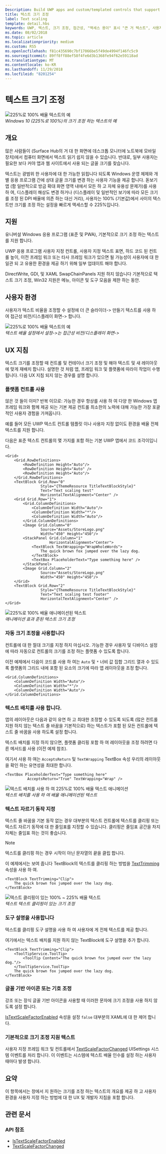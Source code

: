 ```yaml
---
Description: Build UWP apps and custom/templated controls that support platform text scaling.
title: 텍스트 크기 조정
label: Text scaling
template: detail.hbs
keywords: UWP, 텍스트, 크기 조정, 접근성, "액세스 용이" 표시 "큰 거 텍스트", 사용자 조작, 입력
ms.date: 08/02/2018
ms.topic: article
ms.localizationpriority: medium
ms.custom: RS5
ms.openlocfilehash: f81c435690c7bf17066be5f49de4994f146fc5c9
ms.sourcegitcommit: 89ff8ff88ef58f4fe6d3b1368fe94f62e59118ad
ms.translationtype: MT
ms.contentlocale: ko-KR
ms.lasthandoff: 11/29/2018
ms.locfileid: "8201254"
---
```

# <a name="text-scaling"></a>텍스트 크기 조정

![225%로 100% 배율 텍스트의 예](images/coretext/text-scaling-news-hero-small.png)  
*Windows 10 (225%로 100%)의 크기 조정 하는 텍스트의 예*

## <a name="overview"></a>개요

많은 사람들이 (Surface Hub의 거 대 한 화면에 데스크톱 모니터에 노트북에 모바일 장치)에서 컴퓨터 화면에서 텍스트 읽기 쉽지 않을 수 있습니다. 반대로, 일부 사용자는 필요한 보다 커야 앱과 웹 사이트에서 사용 되는 글꼴 크기를 찾습니다.

텍스트는 광범위 한 사용자에 대 한 가능한 읽힙니다 되도록 Windows 운영 체제와 개별 응용 프로그램 간에 상대 글꼴 크기를 변경 하는 사용자 기능을 제공 합니다. 돋보기 앱 (함 일반적으로 방금 확대 화면 영역 내에서 모든 하 고 자체 유용성 문제가)를 사용 하 여, 디스플레이 해상도 변경 하거나 (디스플레이 및 일반적인 보기에 따라 모든 크기를 조정 된 DPI 배율에 의존 하는 대신 거리), 사용자는 100% (기본값)에서 사이의 텍스트만 크기를 조정 하는 설정을 빠르게 액세스할 수 225%입니다.

## <a name="support"></a>지원

유니버설 Windows 응용 프로그램 (표준 및 PWA), 기본적으로 크기 조정 하는 텍스트를 지원 합니다.

UWP 응용 프로그램 사용자 지정 컨트롤, 사용자 지정 텍스트 표면, 하드 코드 된 컨트롤 높이, 이전 프레임 워크 또는 타사 프레임 워크가 있으면 될 가능성이 사용자에 대 한 일관 되 고 유용한 환경을 제공 하기 위해 일부 업데이트 해야 합니다.  

DirectWrite, GDI, 및 XAML SwapChainPanels 지원 하지 않습니다 기본적으로 텍스트 크기 조정, Win32 지원은 메뉴, 아이콘 및 도구 모음을 제한 하는 동안.  

<!-- If you want to support text scaling in your application with these frameworks, you’ll need to support the text scaling change event outlined below and provide alternative sizes for your UI and content.   -->

## <a name="user-experience"></a>사용자 환경

사용자가 텍스트 비율을 조정할 수 설정에 더 큰 슬라이더-> 만들기 텍스트를 사용 하 여 접근성 비전/디스플레이 화면-> 합니다.

![225%로 100% 배율 텍스트의 예](images/coretext/text-scaling-settings-100-small.png)  
*텍스트 배율 설정에서 설정->는 접근성 비전/디스플레이 화면->*

## <a name="ux-guidance"></a>UX 지침

텍스트 크기를 조정할 때 컨트롤 및 컨테이너 크기 조정 및 해야 텍스트 및 새 레이아웃에 맞게 재배치 합니다. 설명한 것 처럼 앱, 프레임 워크 및 플랫폼에 따라이 작업이 수행 됩니다. 다음 UX 지침 되지 않는 경우를 설명 합니다.

### <a name="use-the-platform-controls"></a>플랫폼 컨트롤 사용

않은 것 들이 이미? 반복 이므로: 가능한 경우 항상를 사용 하 여 다양 한 Windows 앱 프레임 워크와 함께 제공 되는 기본 제공 컨트롤 최소한의 노력에 대해 가능한 가장 포괄적인 사용자 경험을 가져옵니다.

예를 들어 모든 UWP 텍스트 컨트롤 템플릿 이나 사용자 지정 없이도 환경을 배율 전체 텍스트를 지원 합니다.

다음은 표준 텍스트 컨트롤의 몇 가지를 포함 하는 기본 UWP 앱에서 코드 조각이입니다.

``` xaml
<Grid>
    <Grid.RowDefinitions>
        <RowDefinition Height="Auto"/>
        <RowDefinition Height="Auto" />
        <RowDefinition Height="Auto"/>
    </Grid.RowDefinitions>
    <TextBlock Grid.Row="0" 
                Style="{ThemeResource TitleTextBlockStyle}"
                Text="Text scaling test" 
                HorizontalTextAlignment="Center" />
    <Grid Grid.Row="1">
        <Grid.ColumnDefinitions>
            <ColumnDefinition Width="Auto"/>
            <ColumnDefinition Width="*"/>
            <ColumnDefinition Width="Auto"/>
        </Grid.ColumnDefinitions>
        <Image Grid.Column="0" 
                Source="Assets/StoreLogo.png" 
                Width="450" Height="450"/>
        <StackPanel Grid.Column="1" 
                    HorizontalAlignment="Center">
            <TextBlock TextWrapping="WrapWholeWords">
                The quick brown fox jumped over the lazy dog.
            </TextBlock>
            <TextBox PlaceholderText="Type something here" />
        </StackPanel>
        <Image Grid.Column="2" 
                Source="Assets/StoreLogo.png" 
                Width="450" Height="450"/>
    </Grid>
    <TextBlock Grid.Row="2" 
                Style="{ThemeResource TitleTextBlockStyle}"
                Text="Text scaling test footer" 
                HorizontalTextAlignment="Center" />
</Grid>
```

![225%로 100% 배율 애니메이션된 텍스트](images/coretext/text-scaling.gif)  
*애니메이션 효과 준된 텍스트 크기 조정*

### <a name="use-auto-sizing"></a>자동 크기 조정을 사용합니다

컨트롤에 대 한 절대 크기를 지정 하지 마십시오. 가능한 경우 사용자 및 디바이스 설정에 따라 자동으로 컨트롤의 크기를 조정 하는 플랫폼 수 있도록 합니다.  

이전 예제에서 다음이 코드를 사용 하 여는 `Auto` 및 `*` 너비 값 집합 그리드 열과 수 있도록 플랫폼의 그리드 내에 포함 된 요소의 크기에 따라 앱 레이아웃을 조정 합니다.

``` xaml
<Grid.ColumnDefinitions>
    <ColumnDefinition Width="Auto"/>
    <ColumnDefinition Width="*"/>
    <ColumnDefinition Width="Auto"/>
</Grid.ColumnDefinitions>
```

### <a name="use-text-wrapping"></a>텍스트 배치를 사용 합니다.

앱의 레이아웃은 다음과 같이 유연 하 고 최대한 조정할 수 있도록 되도록 (많은 컨트롤 지원 하지 않는 텍스트 줄 바꿈을 기본적으로) 하는 텍스트가 포함 된 모든 컨트롤에 텍스트 줄 바꿈을 사용 하도록 설정 합니다.

텍스트 배치를 지정 하지 않으면, 플랫폼 클리핑 포함 하 여 레이아웃을 조정 하려면 다른 메서드를 사용 (이전 예제 참조).

여기서 사용 하 여는 `AcceptsReturn` 및 `TextWrapping` TextBox 속성 우리의 레이아웃을 확인 하는 유연성을 최대한 합니다.

``` xaml
<TextBox PlaceholderText="Type something here" 
          AcceptsReturn="True" TextWrapping="Wrap" />
```

![텍스트 배치를 사용 하 여 225%로 100% 배율 텍스트 애니메이션](images/coretext/text-scaling-textwrap.gif)  
*텍스트 배치를 사용 하 여 배율 애니메이션된 텍스트*

### <a name="specify-text-trimming-behavior"></a>텍스트 자르기 동작 지정

텍스트 줄 바꿈을 기본 동작 없는 경우 대부분의 텍스트 컨트롤에 텍스트를 클리핑 또는 텍스트 자르기 동작에 대 한 줄임표를 지정할 수 있습니다. 클리핑은 줄임표 공간을 차지 자체는 줄임표 하는 것이 좋습니다.

> [!NOTE]
> 텍스트를 클리핑 하는 경우 시작이 아닌 문자열의 끝을 클립 합니다.

이 예제에서는 보여 줍니다 TextBlock의 텍스트를 클리핑 하는 방법을 [TextTrimming](https://docs.microsoft.com/uwp/api/windows.ui.xaml.controls.textblock.texttrimming) 속성을 사용 하 여.

``` xaml
<TextBlock TextTrimming="Clip">
    The quick brown fox jumped over the lazy dog.
</TextBlock>
```

![텍스트 클리핑이 있는 100% ~ 225% 배율 텍스트](images/coretext/text-scaling-clipping-small.png)  
*텍스트 텍스트 클리핑이 있는 크기 조정*

### <a name="use-a-tooltip"></a>도구 설명을 사용합니다

텍스트를 클리핑 도구 설명을 사용 하 여 사용자에 게 전체 텍스트를 제공 합니다.

여기에서는 텍스트 배치를 지원 하지 않는 TextBlock에 도구 설명을 추가 합니다.

``` xaml
<TextBlock TextTrimming="Clip">
    <ToolTipService.ToolTip>
        <ToolTip Content="The quick brown fox jumped over the lazy dog."/>
    </ToolTipService.ToolTip>
    The quick brown fox jumped over the lazy dog.
</TextBlock>
```

### <a name="dont-scale-font-based-icons-or-symbols"></a>글꼴 기반 아이콘 또는 기호 조정

강조 또는 장식 글꼴 기반 아이콘을 사용할 때 이러한 문자에 크기 조정을 사용 하지 않도록 설정 합니다.

[IsTextScaleFactorEnabled](https://docs.microsoft.com/uwp/api/windows.ui.xaml.controls.control.istextscalefactorenabled) 속성을 설정 `false` 대부분의 XAML에 대 한 제어 합니다.

### <a name="support-text-scaling-natively"></a>기본적으로 크기 조정 지원 텍스트

사용자 지정 프레임 워크 및 컨트롤에서 [TextScaleFactorChanged](https://docs.microsoft.com/uwp/api/windows.ui.viewmanagement.uisettings.textscalefactorchanged) UISettings 시스템 이벤트를 처리 합니다. 이 이벤트는 시스템에 텍스트 배율 인수를 설정 하는 사용자 때마다 발생 합니다.

## <a name="summary"></a>요약

이 항목에서는 창에서 지 원하는 크기를 조정 하는 텍스트의 개요를 제공 하 고 사용자 환경을 사용자 지정 하는 방법에 대 한 UX 및 개발자 지침을 포함 합니다.

## <a name="related-articles"></a>관련 문서

### <a name="api-reference"></a>API 참조

- [IsTextScaleFactorEnabled](https://docs.microsoft.com/uwp/api/windows.ui.xaml.controls.control.istextscalefactorenabled)
- [TextScaleFactorChanged](https://docs.microsoft.com/uwp/api/windows.ui.viewmanagement.uisettings.textscalefactorchanged)
